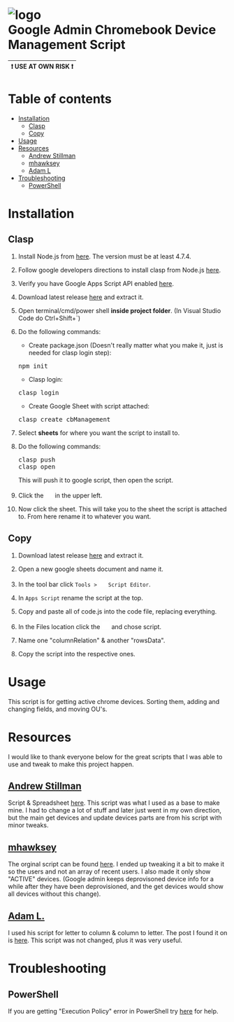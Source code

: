 # ![logo](https://www.gstatic.com/images/branding/product/2x/apps_script_48dp.png)<br> Google Admin Chromebook  Device Management Script

<link href="https://fonts.googleapis.com/icon?family=Material+Icons"
      rel="stylesheet">
<link href="//fonts.googleapis.com/css2?family=Material+Icons+Outlined"
      rel="stylesheet">

<!-- 
<i class="material-icons">code</i>
https://fonts.google.com/icons

https://wordpress.com/support/markdown-quick-reference/

https://marketplace.visualstudio.com/items?itemName=bierner.markdown-preview-github-styles

https://gist.github.com/rxaviers/7360908

https://stackoverflow.com/questions/58737436/how-to-create-a-good-looking-notification-or-warning-box-in-github-flavoured-mar -->

| :exclamation: USE AT OWN RISK :exclamation: |
|---------------------------------------------|


Table of contents
=================

<!--ts-->
   * [Installation](#installation)
      * [Clasp](#clasp)
      * [Copy](#copy)
   * [Usage](#usage)
   * [Resources](#resources)
     * [Andrew Stillman](#andrew-stillman)
     * [mhawksey](#mhawksey)
     * [Adam L](#adam-l)
   * [Troubleshooting](#troubleshooting)
     * [PowerShell](#powershell)
<!--te-->

Installation
============

Clasp
-----

1. Install Node.js from [here](https://nodejs.org/en/). The version must be at least 4.7.4.

2. Follow google developers directions to install clasp from Node.js [here](https://developers.google.com/apps-script/guides/clasp#requirements).

3. Verify you have Google Apps Script API enabled [here](https://script.google.com/home/usersettings).

4. Download latest release [here](https://github.com/myxxmikeyxx/Google-Chromebook-Admin-Script/releases/latest) and extract it.

5. Open terminal/cmd/power shell **inside project folder**. (In Visual Studio Code do Ctrl+Shift+`)

6. Do the following commands: 
   * Create package.json (Doesn't really matter what you make it, just is needed for clasp login step):
   <pre>
   npm init
   </pre>
   * Clasp login:
   <pre>
   clasp login
   </pre>
   * Create Google Sheet with script attached:
   <pre>
   clasp create cbManagement
   </pre>

7. Select **sheets** for where you want the script to install to.

8. Do the following commands: 
   <pre>
   clasp push
   clasp open
   </pre> This will push it to google script, then open the script.

9. Click the ![info](images/1x/outline_info_white_18dp.png) in the upper left.  

10. Now click the sheet. This will take you to the sheet the script is attached to. From here rename it to whatever you want.


Copy
----
1. Download latest release [here](https://github.com/myxxmikeyxx/Google-Chromebook-Admin-Script/releases/latest) and extract it.

2. Open a new google sheets document and name it.

3. In the tool bar click ```Tools >``` ![code](images/1x/outline_code_white_18dp.png) ```Script Editor```.

4. In ```Apps Script``` rename the script at the top.

5. Copy and paste all of code.js into the code file, replacing everything.
6. In the Files location click the ![add](images/1x/outline_add_white_18dp.png)  and chose script.
7. Name one "columnRelation" & another "rowsData".
8. Copy the script into the respective ones.

Usage
=====

This script is for getting active chrome devices. Sorting them, adding and changing fields, and moving OU's. 


Resources
=========
I would like to thank everyone below for the great scripts that I was able to use and tweak to make this project happen.

[Andrew Stillman](https://www.linkedin.com/in/astillman)
---------------
Script & Spreadsheet [here](http://chromebookedu.blogspot.com/2014/02/a-new-script-for-chromebook-admins-via.html).
This script was what I used as a base to make mine. I had to change a lot of stuff and later just went in my own direction, but the main get devices and update devices parts are from his script with minor tweaks.

[mhawksey](https://github.com/mhawksey)
----------
The orginal script can be found [here](https://gist.github.com/mhawksey/51a1501493787bc5b7f1). I ended up tweaking it a bit to make it so the users and not an array of recent users. I also made it only show "ACTIVE" devices. (Google admin keeps deprovisoned device info for a while after they have been deprovisioned, and the get devices would show all devices without this change).

[Adam L.](https://stackoverflow.com/users/1373663/adaml)
-------
I used his script for letter to column & column to letter. The post I found it on is [here](https://stackoverflow.com/questions/21229180/convert-column-index-into-corresponding-column-letter). This script was not changed, plus it was very useful.


Troubleshooting
================

PowerShell
----------
If you are getting "Execution Policy" error in PowerShell try [here](https://tecadmin.net/powershell-running-scripts-is-disabled-system/) for help.


